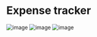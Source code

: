 # Expense tracker

![image](https://user-images.githubusercontent.com/31960682/220465405-bcb510ab-457c-4c66-bc74-be21f2e293c5.png)
![image](https://user-images.githubusercontent.com/31960682/220465539-18a441cc-3861-449d-b112-8fa91e053ffa.png)
![image](https://user-images.githubusercontent.com/31960682/220465955-816cc5a8-11fc-49d1-96c4-a7ee57d89263.png)
